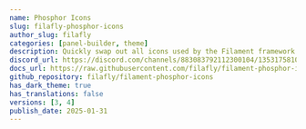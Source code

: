 ```yaml
---
name: Phosphor Icons
slug: filafly-phosphor-icons
author_slug: filafly
categories: [panel-builder, theme]
description: Quickly swap out all icons used by the Filament framework with Phosphor icons.
discord_url: https://discord.com/channels/883083792112300104/1353175810537689098
docs_url: https://raw.githubusercontent.com/filafly/filament-phosphor-icons/refs/heads/main/README.md
github_repository: filafly/filament-phosphor-icons
has_dark_theme: true
has_translations: false
versions: [3, 4]
publish_date: 2025-01-31
---
```

